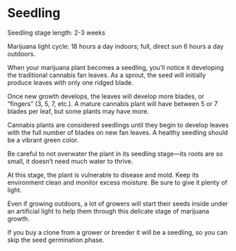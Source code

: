 # Seedling

Seedling stage length: 2-3 weeks

Marijuana light cycle: 18 hours a day indoors; full, direct sun 6 hours a day outdoors.

When your marijuana plant becomes a seedling, you’ll notice it developing the traditional cannabis fan leaves. As a sprout, the seed will initially produce leaves with only one ridged blade.

Once new growth develops, the leaves will develop more blades, or “fingers” (3, 5, 7, etc.). A mature cannabis plant will have between 5 or 7 blades per leaf, but some plants may have more.

Cannabis plants are considered seedlings until they begin to develop leaves with the full number of blades on new fan leaves. A healthy seedling should be a vibrant green color.

Be careful to not overwater the plant in its seedling stage—its roots are so small, it doesn’t need much water to thrive.

At this stage, the plant is vulnerable to disease and mold. Keep its environment clean and monitor excess moisture. Be sure to give it plenty of light.

Even if growing outdoors, a lot of growers will start their seeds inside under an artificial light to help them through this delicate stage of marijuana growth.

If you buy a clone from a grower or breeder it will be a seedling, so you can skip the seed germination phase.
